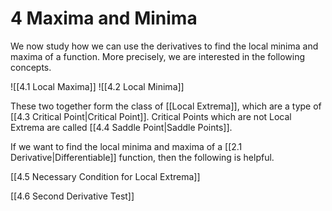# 4 Maxima and Minima

We now study how we can use the derivatives to find the local minima and maxima of a function. More precisely, we are interested in the following concepts.

![[4.1 Local Maxima]]
![[4.2 Local Minima]]

These two together form the class of [[Local Extrema]], which are a type of [[4.3 Critical Point|Critical Point]]. Critical Points which are not Local Extrema are called [[4.4 Saddle Point|Saddle Points]].

If we want to find the local minima and maxima of a [[2.1 Derivative|Differentiable]] function, then the following is helpful.

[[4.5 Necessary Condition for Local Extrema]]


[[4.6 Second Derivative Test]]